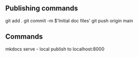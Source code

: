 ## Publishing commands
git add .
git commit -m $'Initial doc files'
git push origin main

## Commands
mkdocs serve - local publish to localhost:8000

